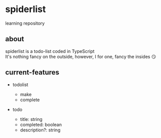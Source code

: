 # spiderlist
learning repository

## about

spiderlist is a todo-list coded in TypeScript  
It's nothing fancy on the outside, however, I for one, fancy the insides 😏

## current-features
- todolist
    - make
    - complete

- todo
    - title: string
    - completed: boolean
    - description?: string